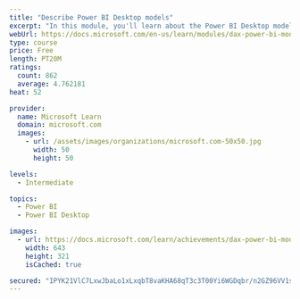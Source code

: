 ```yaml
---
title: "Describe Power BI Desktop models"
excerpt: "In this module, you'll learn about the Power BI Desktop model structure, star schema design basics, analytics queries, and report visual configuration. This module provides a strong foundation on which you can learn to optimize model designs and add model calculations."
webUrl: https://docs.microsoft.com/en-us/learn/modules/dax-power-bi-models/
type: course
price: Free
length: PT20M
ratings:
  count: 862
  average: 4.762181
heat: 52

provider:
  name: Microsoft Learn
  domain: microsoft.com
  images:
    - url: /assets/images/organizations/microsoft.com-50x50.jpg
      width: 50
      height: 50

levels:
  - Intermediate

topics:
  - Power BI
  - Power BI Desktop

images:
  - url: https://docs.microsoft.com/learn/achievements/dax-power-bi-models-social.png
    width: 643
    height: 321
    isCached: true

secured: "IPYK21VlC7LxwJbaLo1xLxqbT8vaKHA68qT3c3T00Yi6WGDqbr/n2GZ96VV1sGAJNonnJkMKf96kJReuTb30dDeKKbwUzE6Y7fO6sHQbg0kJ3pGhCcdZmv+buXiHFy7reuYfp3udXRTsHPLT+ucPeWMkigRFvkeX9ohPFK3/6C4Izi3NQbu0CuABVnWw9rfAyRGJFVoVW7OlbVrBLOvIq5dTdDl+fyAP2/GohGFUzJNEHSgkaORPh8IO8j747TEPklhIe9fX6Prqer+e+ljIxW9nGd9HbMMUX4AIGH8Th639ChI9bVW9K+WcyoNySgcUqyJ5kIJFyNnyqLGZ9k5wnpbYCxtEgmQeYhpI8n4KmeYpWdR0MW1sJAWjkZe7zAvvuo2+2eTzW0lsfLSh00YYEWiox7UJrVg9iBtJaiQ+rLI=;Y2dSppWsdxX0Zx+MMjG3eg=="
---
```


